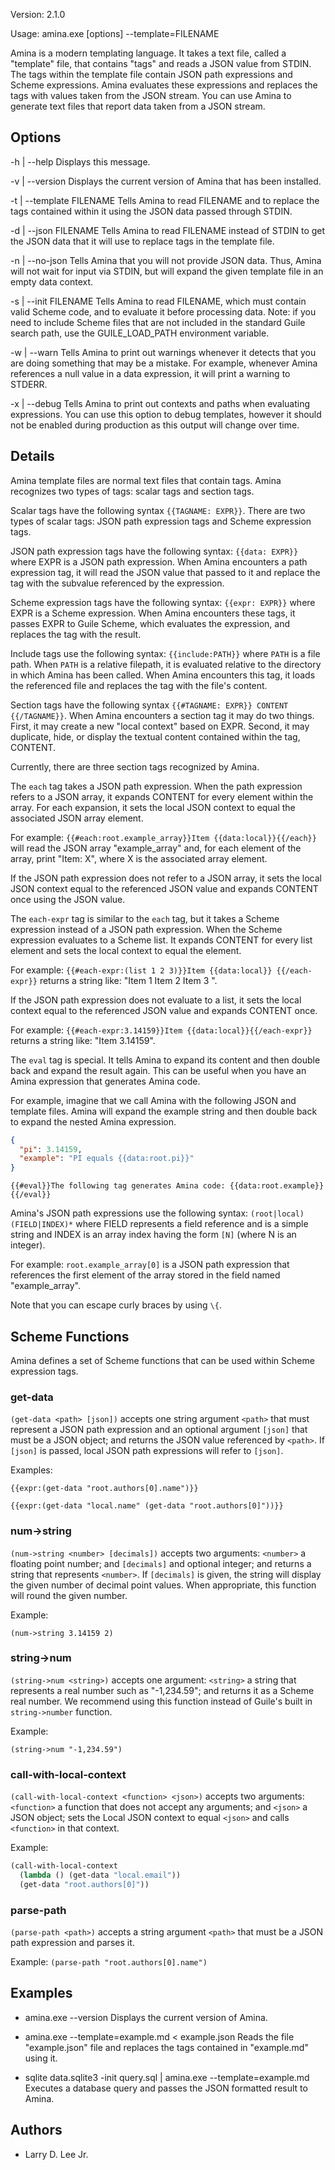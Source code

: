 Version: 2.1.0

Usage: amina.exe [options] --template=FILENAME

Amina is a modern templating language. It takes a text file, called a "template"
file, that contains "tags" and reads a JSON value from STDIN. The tags within
the template file contain JSON path expressions and Scheme expressions. Amina
evaluates these expressions and replaces the tags with values taken from the
JSON stream. You can use Amina to generate text files that report data taken
from a JSON stream.

Options
-------

  -h | --help
  Displays this message.

  -v | --version
  Displays the current version of Amina that has been installed.

  -t | --template FILENAME
  Tells Amina to read FILENAME and to replace the tags contained within it using
  the JSON data passed through STDIN.

  -d | --json FILENAME
  Tells Amina to read FILENAME instead of STDIN to get the JSON data that it
  will use to replace tags in the template file.

  -n | --no-json
  Tells Amina that you will not provide JSON data. Thus, Amina will not wait for
  input via STDIN, but will expand the given template file in an empty data
  context.

  -s | --init FILENAME
  Tells Amina to read FILENAME, which must contain valid Scheme code, and to
  evaluate it before processing data. Note: if you need to include
  Scheme files that are not included in the standard Guile search
  path, use the GUILE_LOAD_PATH environment variable.

  -w | --warn
  Tells Amina to print out warnings whenever it detects that you are
  doing something that may be a mistake. For example, whenever Amina
  references a null value in a data expression, it will print a
  warning to STDERR.

  -x | --debug
  Tells Amina to print out contexts and paths when evaluating
  expressions. You can use this option to debug templates, however it
  should not be enabled during production as this output will change
  over time.

Details
-------

Amina template files are normal text files that contain tags. Amina recognizes
two types of tags: scalar tags and section tags.

Scalar tags have the following syntax `{{TAGNAME: EXPR}}`. There are two types of
scalar tags: JSON path expression tags and Scheme expression tags.

JSON path expression tags have the following syntax: `{{data: EXPR}}` where
EXPR is a JSON path expression. When Amina encounters a path expression
tag, it will read the JSON value that passed to it and replace the tag with the
subvalue referenced by the expression.

Scheme expression tags have the following syntax: `{{expr: EXPR}}` where
EXPR is a Scheme expression. When Amina encounters these tags, it passes
EXPR to Guile Scheme, which evaluates the expression, and replaces the tag
with the result.

Include tags use the following syntax: `{{include:PATH}}` where `PATH` is a
file path. When `PATH` is a relative filepath, it is evaluated relative to
the directory in which Amina has been called. When Amina encounters this tag,
it loads the referenced file and replaces the tag with the file's content.

Section tags have the following syntax `{{#TAGNAME: EXPR}} CONTENT {{/TAGNAME}}`.
When Amina encounters a section tag it may do two things. First, it may create a
new "local context" based on EXPR. Second, it may duplicate, hide, or display
the textual content contained within the tag, CONTENT.

Currently, there are three section tags recognized by Amina.

The `each` tag takes a JSON path expression. When the path expression refers to
a JSON array, it expands CONTENT for every element within the array. For each
expansion, it sets the local JSON context to equal the associated JSON array
element.

For example: `{{#each:root.example_array}}Item {{data:local}}{{/each}}` will read
the JSON array "example_array" and, for each element of the array, print "Item: X",
where X is the associated array element.

If the JSON path expression does not refer to a JSON array, it sets the local
JSON context equal to the referenced JSON value and expands CONTENT once using
the JSON value.

The `each-expr` tag is similar to the `each` tag, but it takes a Scheme
expression instead of a JSON path expression. When the Scheme expression
evaluates to a Scheme list. It expands CONTENT for every list element and sets
the local context to equal the element.

For example: `{{#each-expr:(list 1 2 3)}}Item {{data:local}} {{/each-expr}}`
returns a string like: "Item 1 Item 2 Item 3 ".

If the JSON path expression does not evaluate to a list, it sets the local
context equal to the referenced JSON value and expands CONTENT once.

For example: `{{#each-expr:3.14159}}Item {{data:local}}{{/each-expr}}` returns a
string like: "Item 3.14159".

The `eval` tag is special. It tells Amina to expand its content and then
double back and expand the result again. This can be useful when you have
an Amina expression that generates Amina code.

For example, imagine that we call Amina with the following JSON and template
files. Amina will expand the example string and then double back to expand
the nested Amina expression.

```json
{
  "pi": 3.14159,
  "example": "PI equals {{data:root.pi}}"
}
```

```
{{#eval}}The following tag generates Amina code: {{data:root.example}}{{/eval}}
```

Amina's JSON path expressions use the following syntax:
`(root|local)(FIELD|INDEX)*` where FIELD represents a field reference and is a
simple string and INDEX is an array index having the form `[N]` (where N is an
integer).

For example: `root.example_array[0]` is a JSON path expression that references
the first element of the array stored in the field named "example_array".

Note that you can escape curly braces by using `\{`.

Scheme Functions
----------------

Amina defines a set of Scheme functions that can be used within Scheme
expression tags.

### get-data

`(get-data <path> [json])` accepts one string argument `<path>` that must
represent a JSON path expression and an optional argument `[json]` that must be
a JSON object; and returns the JSON value referenced by `<path>`. If `[json]` is
passed, local JSON path expressions will refer to `[json]`.

Examples:

```
{{expr:(get-data "root.authors[0].name")}}
```

```
{{expr:(get-data "local.name" (get-data "root.authors[0]"))}}
```

### num->string

`(num->string <number> [decimals])` accepts two arguments: `<number>` a
floating point number; and `[decimals]` and optional integer; and returns a
string that represents `<number>`. If `[decimals]` is given, the string will
display the given number of decimal point values. When appropriate, this
function will round the given number.

Example:

`(num->string 3.14159 2)`

### string->num

`(string->num <string>)` accepts one argument: `<string>` a string
that represents a real number such as "-1,234.59"; and returns it as a
Scheme real number. We recommend using this function instead of
Guile's built in `string->number` function.

Example:

`(string->num "-1,234.59")`

### call-with-local-context

`(call-with-local-context <function> <json>)` accepts two arguments:
`<function>` a function that does not accept any arguments; and `<json>` a JSON
object; sets the Local JSON context to equal `<json>` and calls `<function>` in
that context.

Example:

```lisp
(call-with-local-context
  (lambda () (get-data "local.email"))
  (get-data "root.authors[0]"))
```

### parse-path

`(parse-path <path>)` accepts a string argument `<path>` that must be a JSON
path expression and parses it.

Example: `(parse-path "root.authors[0].name")`

Examples
--------

* amina.exe --version
  Displays the current version of Amina.

* amina.exe --template=example.md < example.json
  Reads the file "example.json" file and replaces the tags contained in
  "example.md" using it.

* sqlite data.sqlite3 -init query.sql | amina.exe --template=example.md
  Executes a database query and passes the JSON formatted result to Amina.

Authors
-------

* Larry D. Lee Jr.